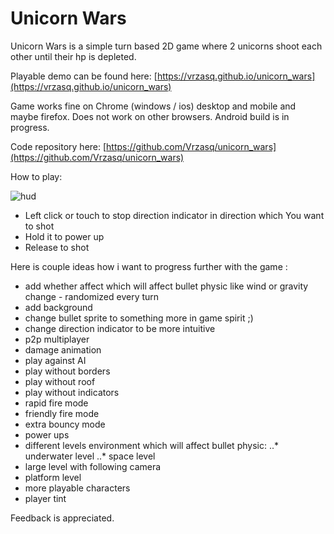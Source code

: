 # Unicorn Wars

Unicorn Wars is a simple turn based 2D game where 2 unicorns shoot each other until their hp is depleted.

Playable demo can be found here:
[https://vrzasq.github.io/unicorn_wars](https://vrzasq.github.io/unicorn_wars)

Game works fine on Chrome (windows / ios) desktop and mobile and maybe firefox. Does not work on other browsers. Android build is in progress.

Code repository here:
[https://github.com/Vrzasq/unicorn_wars](https://github.com/Vrzasq/unicorn_wars)

How to play:

![hud](https://imgur.com/cjbkkUk.jpg)

* Left click or touch to stop direction indicator in direction which You want to shot
* Hold it to power up
* Release to shot

Here is couple ideas how i want to progress further with the game :

* add whether affect which will affect bullet physic like wind or gravity change - randomized every turn
* add background
* change bullet sprite to something more in game spirit ;)
* change direction indicator to be more intuitive
* p2p multiplayer
* damage animation
* play against AI
* play without borders
* play without roof
* play without indicators
* rapid fire mode
* friendly fire mode
* extra bouncy mode
* power ups
* different levels environment which will affect bullet physic:
..* underwater level
..* space level
* large level with following camera
* platform level
* more playable characters
* player tint

Feedback is appreciated.
